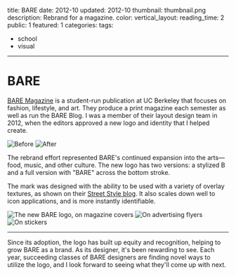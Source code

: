 title: BARE
date: 2012-10
updated: 2012-10
thumbnail: thumbnail.png
description: Rebrand for a magazine.
color:
vertical_layout:
reading_time: 2
public: 1
featured: 1
categories:
tags:
- school
- visual
---

# BARE

<span class="lead-in">[BARE Magazine](http://www.baremagazine.org/)</span> is a student-run publication at UC Berkeley that focuses on fashion, lifestyle, and art. They produce a print magazine each semester as well as run the BARE Blog. I was a member of their layout design team in 2012, when the editors approved a new logo and identity that I helped create.

<img class="faded" src="old-logo.png" alt="Before">
<img class="faded" src="new-logo-wide.svg" alt="After">

The rebrand effort represented BARE's continued expansion into the arts—food, music, and other culture. The new logo has two versions: a stylized B and a full version with "BARE" across the bottom stroke.

The mark was designed with the ability to be used with a variety of overlay textures, as shown on their [Street Style blog](http://www.barestreetstyle.org/). It also scales down well to icon applications, and is more instantly identifiable.

<img class="default u-fillWidth" src="magazines.jpg" alt="The new BARE logo, on magazine covers">
<img class="default u-fillWidth" src="flyers.jpg" alt="On advertising flyers">
<img class="default u-fillWidth" src="stickers.jpg" alt="On stickers">



---
<span class="lead-in">Since its adoption</span>, the logo has built up equity and recognition, helping to grow BARE as a brand. As its designer, it's been rewarding to see. Each year, succeeding classes of BARE designers are finding novel ways to utilize the logo, and I look forward to seeing what they'll come up with next.

